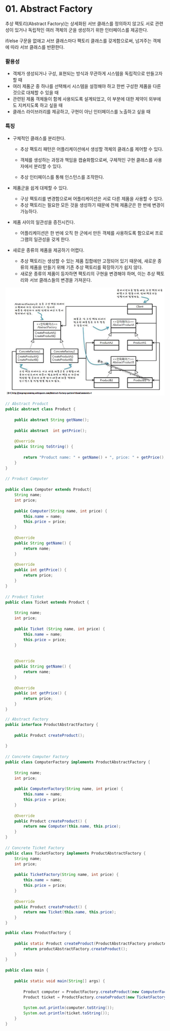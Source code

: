 # 01. Abstract Factory

추상 팩토리(Abstract Factory)는 상세화된 서브 클래스를 정의하지 않고도 서로 관련성이 있거나 독립적인 여러 객체의 군을 생성하기 위한 인터페이스를 제공한다.

if/else 구문을 없애고 서브 클래스마다 팩토리 클래스를 갖게함으로써,  넘겨주는 객체에 따라 서브 클래스를 반환한다.



### 활용성

- 객체가 생성되거나 구성, 표현되는 방식과 무관하게 시스템을 독립적으로 만들고자 할 때
- 여러 제품군 중 하나를 선택해서 시스템을 설정해야 하고 한번 구성한 제품을 다른 것으로 대체할 수 있을 때
- 관련된 제품 객체들이 함께 사용되도록 설계되었고, 이 부분에 대한 제약이 외부에도 지켜지도록 하고 싶을 때
- 클래스 라이브러리를 제공하고, 구현이 아닌 인터페이스를 노출하고 싶을 때



### 특징

- 구체적인 클래스를 분리한다.

  - 추상 팩토리 패턴은 어플리케이션에서 생성할 객체의 클래스를 제어할 수 있다.

  - 객체를 생성하는 과정과 책임을 캡슐화함으로써, 구체적인 구현 클래스를 사용자에서 분리할 수 있다.

  - 추상 인터페이스를 통해 인스턴스를 조작한다.

- 제품군을  쉽게 대체할 수 있다.

  - 구상 팩토리를 변경함으로써 어플리케이션은 서로 다른 제품을 사용할 수 있다.
  - 추상 팩토리는 필요한 모든 것을 생성하기 때문에 전체 제품군은 한 번에 변경이 가능하다.

- 제품 사이의 일관성을 증진시킨다.

  - 어플리케이션은 한 번에 오직 한 군에서 만든 객체를 사용하도록 함으로써 프로그램의 일관성을 갖게 한다.

- 새로운 종류의 제품을 제공하기 어렵다.

  - 추상 팩토리는 생성할 수 있는 제품 집합에만 고정되어 있기 때문에, 새로운 종류의 제품을 만들기 위해 기존 추상 팩토리를 확장하기가 쉽지 않다.
  - 새로운 종류의 제품이 등자하면 팩토리의 구현을 변경해야 하며, 이는 추상 팩토리와 서브 클래스들의 변경을 가져온다.

![AbstractFactory](./images/AbstractFactory.png)

```java
// Abstract Product
public abstract class Product {

    public abstract String getName();

    public abstract  int getPrice();

    @Override
    public String toString() {

        return "Product name: " + getName() + ", price: " + getPrice();
    }
}

// Product Computer

public class Computer extends Product{
    String name;
    int price;

    public Computer(String name, int price) {
        this.name = name;
        this.price = price;
    }

    @Override
    public String getName() {
        return name;
    }

    @Override
    public int getPrice() {
        return price;
    }
}

// Product Ticket
public class Ticket extends Product {

    String name;
    int price;

    public Ticket (String name, int price) {
        this.name = name;
        this.price = price;
    }


    @Override
    public String getName() {
        return name;
    }

    @Override
    public int getPrice() {
        return price;
    }
}
```



```java
// Abstract Factory
public interface ProductAbstractFactory { 
    
    public Product createProduct();

}

// Concrete Computer Factory
public class ComputerFactory implements ProductAbstractFactory {

    String name;
    int price;

    public ComputerFactory(String name, int price) {
        this.name = name;
        this.price = price;
    }

    @Override
    public Product createProduct() {
        return new Computer(this.name, this.price);
    }
}

// Concrete Ticket Factory
public class TicketFactory implements ProductAbstractFactory {
    String name;
    int price;

    public TicketFactory(String name, int price) {
        this.name = name;
        this.price = price;
    }

    @Override
    public Product createProduct() {
        return new Ticket(this.name, this.price);
    }
}
```



```java
public class ProductFactory {

    public static Product createProduct(ProductAbstractFactory productAbstractFactory) {
        return productAbstractFactory.createProduct();
    }
}

public class main {

    public static void main(String[] args) {

        Product computer = ProductFactory.createProduct(new ComputerFactory("computer", 5));
        Product ticket = ProductFactory.createProduct(new TicketFactory("Ticket", 10));

        System.out.println(computer.toString());
        System.out.println(ticket.toString());
    }
}

```


